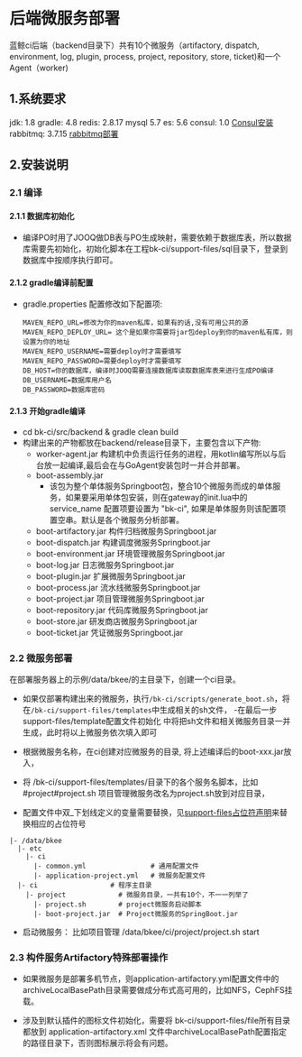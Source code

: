 # 后端微服务部署

蓝鲸ci后端（backend目录下）共有10个微服务（artifactory, dispatch, environment, log, plugin, process, project, repository, store, ticket)和一个Agent（worker)

## 1.系统要求

jdk: 1.8
gradle: 4.8
redis: 2.8.17
mysql 5.7
es: 5.6
consul: 1.0 [Consul安装](consul.md)
rabbitmq: 3.7.15 [rabbitmq部署](rabbitmq.md)

## 2.安装说明

### 2.1 编译

#### 2.1.1 数据库初始化

- 编译PO时用了JOOQ做DB表与PO生成映射，需要依赖于数据库表，所以数据库需要先初始化，初始化脚本在工程bk-ci/support-files/sql目录下，登录到数据库中按顺序执行即可。 

#### 2.1.2 gradle编译前配置

- gradle.properties 配置修改如下配置项:

  ```
  MAVEN_REPO_URL=修改为你的maven私库，如果有的话,没有可用公共的源
  MAVEN_REPO_DEPLOY_URL= 这个是如果你需要将jar包deploy到你的maven私有库，则设置为你的地址
  MAVEN_REPO_USERNAME=需要deploy时才需要填写
  MAVEN_REPO_PASSWORD=需要deploy时才需要填写
  DB_HOST=你的数据库，编译时JOOQ需要连接数据库读取数据库表来进行生成PO编译
  DB_USERNAME=数据库用户名
  DB_PASSWORD=数据库密码
  ```

#### 2.1.3 开始gradle编译 

- cd bk-ci/src/backend & gradle clean build
- 构建出来的产物都放在backend/release目录下，主要包含以下产物:
  -  worker-agent.jar  构建机中负责运行任务的进程，用kotlin编写所以与后台放一起编译,最后会在与GoAgent安装包时一并合并部署。
  - boot-assembly.jar   
    - 该包为整个单体服务Springboot包，整合10个微服务而成的单体服务，如果要采用单体包安装，则在gateway的init.lua中的service_name 配置项要设置为 "bk-ci", 如果是单体服务则该配置项置空串。默认是各个微服务分析部署。
  - boot-artifactory.jar       构件归档微服务Springboot.jar
  - boot-dispatch.jar          构建调度微服务Springboot.jar
  - boot-environment.jar  环境管理微服务Springboot.jar
  - boot-log.jar                   日志微服务Springboot.jar
  - boot-plugin.jar              扩展微服务Springboot.jar
  - boot-process.jar           流水线微服务Springboot.jar
  - boot-project.jar            项目管理微服务Springboot.jar
  - boot-repository.jar      代码库微服务Springboot.jar
  - boot-store.jar               研发商店微服务Springboot.jar
  - boot-ticket.jar              凭证微服务Springboot.jar

### 2.2 微服务部署

在部署服务器上的示例/data/bkee/的主目录下，创建一个ci目录。

- 如果仅部署构建出来的微服务，执行`/bk-ci/scripts/generate_boot.sh`，将在`/bk-ci/support-files/templates`中生成相关的sh文件，
-在最后一步 support-files/template配置文件初始化 中将把sh文件和相关微服务目录一并生成，此时将以上微服务依次填入即可

- 根据微服务名称，在ci创建对应微服务的目录, 将上述编译后的boot-xxx.jar放入，
- 将 /bk-ci/support-files/templates/目录下的各个服务名脚本，比如#project#project.sh 项目管理微服务改名为project.sh放到对应目录，
- 配置文件中双_下划线定义的变量需要替换，见[support-files占位符声明](../../support-files/README.MD)来替换相应的占位符号

```
|- /data/bkee
  |- etc
    |- ci
      |- common.yml                # 通用配置文件
      |- application-project.yml   # 微服务配置文件
  |- ci                  # 程序主目录
    |- project             # 微服务目录，一共有10个，不一一列举了
      |- project.sh        # project微服务启动脚本
      |- boot-project.jar  # Project微服务的SpringBoot.jar
```

- 启动微服务： 比如项目管理 /data/bkee/ci/project/project.sh start

### 2.3 构件服务Artifactory特殊部署操作

-  如果微服务是部署多机节点，则application-artifactory.yml配置文件中的archiveLocalBasePath目录需要做成分布式高可用的，比如NFS，CephFS挂载。

- 涉及到默认插件的图标文件初始化，需要将 bk-ci/support-files/file所有目录都放到 application-artifactory.xml 文件中archiveLocalBasePath配置指定的路径目录下，否则图标展示将会有问题。

  
